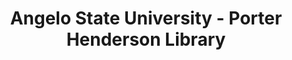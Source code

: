 ---
layout: repo
title: "Angelo State University - Porter Henderson Library"
id: 17290
permalink: repos/17290/
---